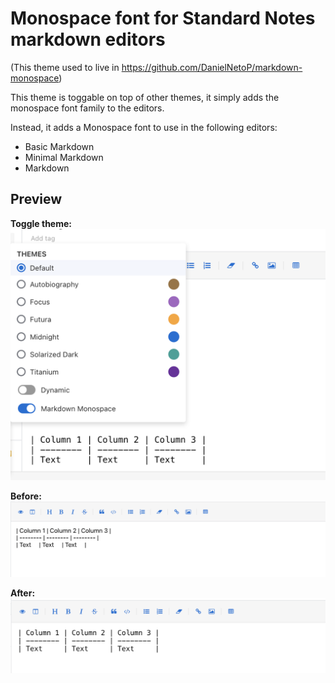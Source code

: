 # Monospace font for Standard Notes markdown editors

(This theme used to live in https://github.com/DanielNetoP/markdown-monospace)

This theme is toggable on top of other themes, it simply adds the monospace font family to the editors.

Instead, it adds a Monospace font to use in the following editors:
- Basic Markdown
- Minimal Markdown
- Markdown

## Preview
**Toggle theme:**
![Example of the theme toggle](examples/preview.png)

**Before:**
![Example of the before theme](examples/before.png)

**After:**
![Example of the after theme](examples/after.png)
